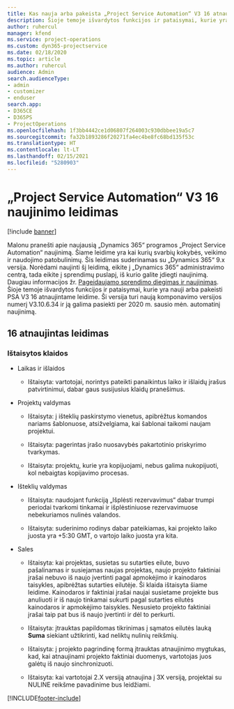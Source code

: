 ```yaml
---
title: Kas nauja arba pakeista „Project Service Automation“ V3 16 atnaujintame leidime
description: Šioje temoje išvardytos funkcijos ir pataisymai, kurie yra pasiekiami „Project Service Automation“ V3 16 atnaujintame leidime.
author: ruhercul
manager: kfend
ms.service: project-operations
ms.custom: dyn365-projectservice
ms.date: 02/18/2020
ms.topic: article
ms.author: ruhercul
audience: Admin
search.audienceType:
- admin
- customizer
- enduser
search.app:
- D365CE
- D365PS
- ProjectOperations
ms.openlocfilehash: 1f3bb4442ce1d06807f264003c930dbbee19a5c7
ms.sourcegitcommit: fa32b1893286f20271fa4ec4be8fc68bd135f53c
ms.translationtype: HT
ms.contentlocale: lt-LT
ms.lasthandoff: 02/15/2021
ms.locfileid: "5280903"
---
```

# <a name="project-service-automation-update-release-16-v3"></a>„Project Service Automation“ V3 16 naujinimo leidimas

[!include [banner](../includes/psa-now-project-operations.md)]

Malonu pranešti apie naujausią „Dynamics 365“ programos „Project Service Automation“ naujinimą. Šiame leidime yra kai kurių svarbių kokybės, veikimo ir naudojimo patobulinimų.  Šis leidimas suderinamas su „Dynamics 365“ 9.x versija. Norėdami naujinti šį leidimą, eikite į „Dynamics 365“ administravimo centrą, tada eikite į sprendimų puslapį, iš kurio galite įdiegti naujinimą. Daugiau informacijos žr. [Pageidaujamo sprendimo diegimas ir naujinimas](https://docs.microsoft.com/dynamics365/project-service/upgrade-psa-home-page).
Šioje temoje išvardytos funkcijos ir pataisymai, kurie yra nauji arba pakeisti PSA V3 16 atnaujintame leidime. Ši versija turi naują komponavimo versijos numerį V3.10.6.34 ir ją galima pasiekti per 2020 m. sausio mėn. automatinį naujinimą.


## <a name="update-release-16"></a>16 atnaujintas leidimas

### <a name="bug-fixes"></a>Ištaisytos klaidos

-   Laikas ir išlaidos

    -   Ištaisyta: vartotojai, norintys pateikti panaikintus laiko ir išlaidų įrašus patvirtinimui, dabar gaus susijusius klaidų pranešimus.

-   Projektų valdymas

    -   Ištaisyta: į išteklių paskirstymo vienetus, apibrėžtus komandos nariams šablonuose, atsižvelgiama, kai šablonai taikomi naujam projektui.

    -   Ištaisyta: pagerintas įrašo nuosavybės pakartotinio priskyrimo tvarkymas.

    -   Ištaisyta: projektų, kurie yra kopijuojami, nebus galima nukopijuoti, kol nebaigtas kopijavimo procesas.

-   Išteklių valdymas

    -   Ištaisyta: naudojant funkciją „Išplėsti rezervavimus“ dabar trumpi periodai tvarkomi tinkamai ir išplėstiniuose rezervavimuose nebekuriamos nulinės valandos.

    -   Ištaisyta: suderinimo rodinys dabar pateikiamas, kai projekto laiko juosta yra +5:30 GMT, o vartojo laiko juosta yra kita.

-   Sales

    -   Ištaisyta: kai projektas, susietas su sutarties eilute, buvo pašalinamas ir susiejamas naujas projektas, naujo projekto faktiniai įrašai nebuvo iš naujo įvertinti pagal apmokėjimo ir kainodaros taisykles, apibrėžtas sutarties eilutėje. Ši klaida ištaisyta šiame leidime. Kainodaros ir faktiniai įrašai naujai susietame projekte bus anuliuoti ir iš naujo tinkamai sukurti pagal sutarties eilutės kainodaros ir apmokėjimo taisykles. Nesusieto projekto faktiniai įrašai taip pat bus iš naujo įvertinti ir dėl to perkurti.

    -   Ištaisyta: įtrauktas papildomas tikrinimas į sąmatos eilutės lauką **Suma** siekiant užtikrinti, kad neliktų nulinių reikšmių.

    -   Ištaisyta: į projekto pagrindinę formą įtrauktas atnaujinimo mygtukas, kad, kai atnaujinami projekto faktiniai duomenys, vartotojas juos galėtų iš naujo sinchronizuoti.

    -   Ištaisyta: kai vartotojai 2.X versiją atnaujina į 3X versiją, projektai su NULINE reikšme pavadinime bus leidžiami.



[!INCLUDE[footer-include](../includes/footer-banner.md)]